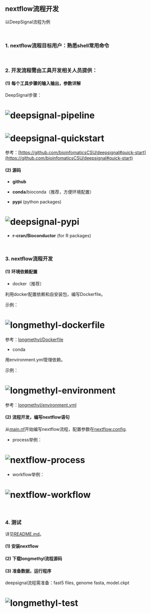 ## nextflow流程开发

以DeepSignal流程为例

<p>&nbsp;</p>

### 1. nextflow流程目标用户：熟悉shell常用命令

<p>&nbsp;</p>

### 2. 开发流程需由工具开发相关人员提供：

#### (1) 每个工具步骤的输入输出，参数详解

DeepSignal步骤：

# ![deepsignal-pipeline](images/pipeline_dag_2022-03-09_17-04-28.png)

# ![deepsignal-quickstart](images/deepsignal-quickstart.png)
参考：[https://github.com/bioinfomaticsCSU/deepsignal#quick-start](https://github.com/bioinfomaticsCSU/deepsignal#quick-start)

#### (2) 源码
  * __github__

  * __conda__/bioconda（推荐，方便环境配置） 

  * __pypi__ (python packages)

# ![deepsignal-pypi](images/deepsignal-pypi.png)

  * __r-cran/Bioconductor__ (for R packages) 

<p>&nbsp;</p>

### 3. nextflow流程开发

#### (1) 环境依赖配置

  - docker（推荐）

利用docker配置依赖和自安装包，编写Dockerfile。

示例：
# ![longmethyl-dockerfile](images/longmethyl-dockerfile.png)

参考：[longmethyl/Dockerfile](../Dockerfile)

  - conda

用environment.yml管理依赖。

示例：
# ![longmethyl-environment](images/longmethyl-environment.png)

参考：[longmethyl/environment.yml](../environment.yml)

#### (2) 流程开发，编写nextflow语句

从[main.nf](../main.nf)开始编写nextflow流程，配置参数在[nextflow.config](../nextflow.config).

  - process举例：

# ![nextflow-process](images/nextflow-process.png)

  - workflow举例：

# ![nextflow-workflow](images/nextflow-workflow.png)

<p>&nbsp;</p>

### 4. 测试

详见[README.md](../README.md)。

#### (1) 安装nextflow
#### (2) 下载longmethyl流程源码
#### (3) 准备数据，运行程序

deepsignal流程需准备：fast5 files, genome fasta, model.ckpt

# ![longmethyl-test](images/longmethyl-test.png)

